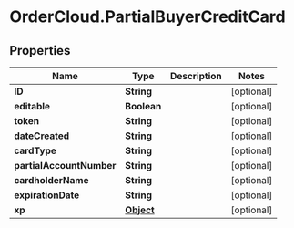 # OrderCloud.PartialBuyerCreditCard

## Properties
Name | Type | Description | Notes
------------ | ------------- | ------------- | -------------
**ID** | **String** |  | [optional] 
**editable** | **Boolean** |  | [optional] 
**token** | **String** |  | [optional] 
**dateCreated** | **String** |  | [optional] 
**cardType** | **String** |  | [optional] 
**partialAccountNumber** | **String** |  | [optional] 
**cardholderName** | **String** |  | [optional] 
**expirationDate** | **String** |  | [optional] 
**xp** | [**Object**](.md) |  | [optional] 


